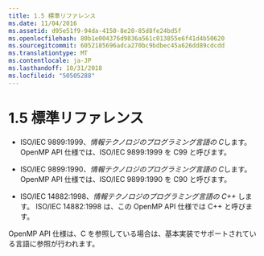 ```yaml
---
title: 1.5 標準リファレンス
ms.date: 11/04/2016
ms.assetid: d95e51f9-94da-4150-8e28-85d8fe24bd5f
ms.openlocfilehash: 80b1e004376d9836a561c013855e6f41d4b50620
ms.sourcegitcommit: 6052185696adca270bc9bdbec45a626dd89cdcdd
ms.translationtype: MT
ms.contentlocale: ja-JP
ms.lasthandoff: 10/31/2018
ms.locfileid: "50505288"
---
```

# <a name="15-normative-references"></a>1.5 標準リファレンス

- ISO/IEC 9899:1999、*情報テクノロジのプログラミング言語の C*します。OpenMP API 仕様では、ISO/IEC 9899:1999 を C99 と呼びます。

- ISO/IEC 9899:1990、*情報テクノロジのプログラミング言語の C*します。OpenMP API 仕様では、ISO/IEC 9899:1990 を C90 と呼びます。

- ISO/IEC 14882:1998、*情報テクノロジのプログラミング言語の C++* します。 ISO/IEC 14882:1998 は、この OpenMP API 仕様では C++ と呼びます。

OpenMP API 仕様は、C を参照している場合は、基本実装でサポートされている言語に参照が行われます。